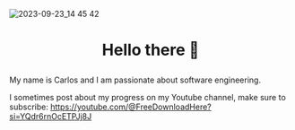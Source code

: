 ![2023-09-23_14 45 42](https://github.com/freedownloadhere/freedownloadhere/assets/111175088/6ff4d443-634f-4a4b-b59f-9ca424e6acdc)

<h1 align = "center">
  
Hello there 👋

</h1>

My name is Carlos and I am passionate about software engineering.

I sometimes post about my progress on my Youtube channel, make sure to subscribe:
https://youtube.com/@FreeDownloadHere?si=YQdr6rnOcETPJj8J
